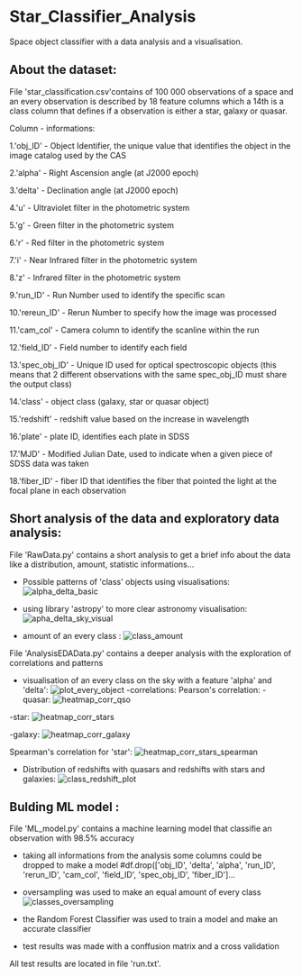 # Star_Classifier_Analysis
Space object classifier with a data analysis and a visualisation.
## About the dataset:
File 'star_classification.csv'contains of 100 000 observations of a space
and an every observation is described by 18 feature columns which a 14th is a
class column that defines if a observation is either a star, galaxy or quasar.

Column - informations:

1.'obj_ID' - Object Identifier, the unique value that identifies the object in the image catalog used by the CAS

2.'alpha' - Right Ascension angle (at J2000 epoch)

3.'delta' - Declination angle (at J2000 epoch)

4.'u' - Ultraviolet filter in the photometric system


5.'g' - Green filter in the photometric system

6.'r' - Red filter in the photometric system

7.'i' - Near Infrared filter in the photometric system

8.'z' - Infrared filter in the photometric system

9.'run_ID' - Run Number used to identify the specific scan

10.'rereun_ID' - Rerun Number to specify how the image was processed

11.'cam_col' - Camera column to identify the scanline within the run

12.'field_ID' - Field number to identify each field

13.'spec_obj_ID' - Unique ID used for optical spectroscopic objects (this means that 2 different observations with the same spec_obj_ID must share the output class)

14.'class' - object class (galaxy, star or quasar object)

15.'redshift' - redshift value based on the increase in wavelength

16.'plate' - plate ID, identifies each plate in SDSS

17.'MJD' - Modified Julian Date, used to indicate when a given piece of SDSS data was taken

18.'fiber_ID' - fiber ID that identifies the fiber that pointed the light at the focal plane in each observation

## Short analysis of the data and exploratory data analysis:
File 'RawData.py' contains a short analysis to get a brief info 
about the data like a distribution, amount, statistic informations...
- Possible patterns of 'class' objects using visualisations:
  ![alpha_delta_basic](https://github.com/claudia13062013/Star_Classifier_Analysis/assets/97663507/c3bea1c6-0bdc-4af1-ada1-f080f438b71f)
- using library 'astropy' to more clear astronomy visualisation:
  ![apha_delta_sky_visual](https://github.com/claudia13062013/Star_Classifier_Analysis/assets/97663507/dbd2078e-2f4d-4505-a932-3e03558ee7d4)

- amount of an every class :
  ![class_amount](https://github.com/claudia13062013/Star_Classifier_Analysis/assets/97663507/a9c519a0-7e23-4c50-9684-309c19e3c343)

File 'AnalysisEDAData.py' contains a deeper analysis with the exploration of correlations
and patterns
- visualisation of an every class on the sky with a feature 'alpha' and 'delta':
   ![plot_every_object](https://github.com/claudia13062013/Star_Classifier_Analysis/assets/97663507/32802f10-0143-4763-8184-7a751a6928a8)
-correlations: Pearson's correlation:
-quasar:
![heatmap_corr_qso](https://github.com/claudia13062013/Star_Classifier_Analysis/assets/97663507/259ace78-9c87-4ded-845e-47a34032d37f)

-star:
![heatmap_corr_stars](https://github.com/claudia13062013/Star_Classifier_Analysis/assets/97663507/64483acf-cb7b-46f9-a726-98f497241a2c)

-galaxy:
![heatmap_corr_galaxy](https://github.com/claudia13062013/Star_Classifier_Analysis/assets/97663507/1924532f-27ff-4f9c-8e0b-48f5eda40988)

Spearman's correlation for 'star':
![heatmap_corr_stars_spearman](https://github.com/claudia13062013/Star_Classifier_Analysis/assets/97663507/abd76f16-7e1e-450a-b08b-c0a7e1700c62)

- Distribution of redshifts with quasars and redshifts with stars and galaxies:
  ![class_redshift_plot](https://github.com/claudia13062013/Star_Classifier_Analysis/assets/97663507/6ed1929c-d026-47af-93df-763d992a1e0b)

## Bulding ML model :
File 'ML_model.py' contains a machine learning model that classifie an observation with 98.5% accuracy

- taking all informations from the analysis some columns could be dropped to make a model
  #df.drop(['obj_ID', 'delta', 'alpha',  'run_ID', 'rerun_ID', 'cam_col', 'field_ID', 'spec_obj_ID', 'fiber_ID']...
  
- oversampling was used to make an equal amount of every class
  ![classes_oversampling](https://github.com/claudia13062013/Star_Classifier_Analysis/assets/97663507/06ebd645-8fac-404d-ac07-27153fa181d3)


- the Random Forest Classifier was used to train a model and make an accurate classifier

- test results was made with a conffusion matrix and a cross validation

All test results are located in file 'run.txt'.


 






